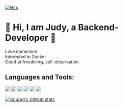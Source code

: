 [![Hits](https://hits.seeyoufarm.com/api/count/incr/badge.svg?url=https%3A%2F%2Fgithub.com%2Fkst6294&count_bg=%2379C83D&title_bg=%23555555&icon=&icon_color=%23E7E7E7&title=hits&edge_flat=false)](https://hits.seeyoufarm.com)

# 👏 Hi, I am Judy, a Backend-Developer 🐳
Love immersion <br>
Interested in Docker <br>
Good at freediving, self-observation <br>

## Languages and Tools:
<p>
<img src="https://img.shields.io/badge/Python-E8E8E8?style=flat-square&logo=Python&logoColor=black"/>
<img src="https://img.shields.io/badge/Django-092E20?style=flat-square&logo=Django&logoColor=white"/>
<img src="https://img.shields.io/badge/MySQL-4479A1?style=flat-square&logo=MySQL&logoColor=white"/>
<img src="https://img.shields.io/badge/Docker-2496ED?style=flat-square&logo=Docker&logoColor=white"/>
<img src="https://img.shields.io/badge/Git-F05032?style=flat-square&logo=Git&logoColor=white"/>
<img src="https://img.shields.io/badge/GitHub-181717?style=flat-square&logo=GitHub&logoColor=white"/>  
</p>

[![Anurag's GitHub stats](https://github-readme-stats.vercel.app/api?username=byoungjupark)](https://github.com/anuraghazra/github-readme-stats)
